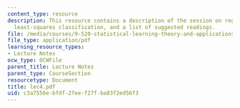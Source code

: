 ```yaml
---
content_type: resource
description: This resource contains a description of the session on regression and
  least-squares classification, and a list of suggested readings.
file: /media/courses/9-520-statistical-learning-theory-and-applications-spring-2006/c3a7556ebfdf2feef27fba83f2ed56f3_lec4.pdf
file_type: application/pdf
learning_resource_types:
- Lecture Notes
ocw_type: OCWFile
parent_title: Lecture Notes
parent_type: CourseSection
resourcetype: Document
title: lec4.pdf
uid: c3a7556e-bfdf-2fee-f27f-ba83f2ed56f3
---
```

